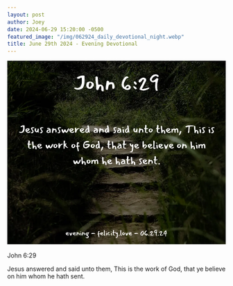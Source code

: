 ```yaml
---
layout: post
author: Joey
date: 2024-06-29 15:20:00 -0500
featured_image: "/img/062924_daily_devotional_night.webp"
title: June 29th 2024 - Evening Devotional
---
```


[![June 29th 2024 - Evening Devotional](/img/062924_daily_devotional_night.webp)](/img/062924_daily_devotional_night.webp)

<!-- verse -->

John 6:29

Jesus answered and said unto them, This is the work of God, that ye believe on him whom he hath sent.

<!-- ad / promo -->
<!-- <hr>

Please consider purchasing a mug to support the page by clicking the image below, thank you!

[![June 19th 2024 - Evening Devotional - Mug](/img/mugs/061124_morning_mug.webp)](https://www.joeybrinkman.com/shop) -->